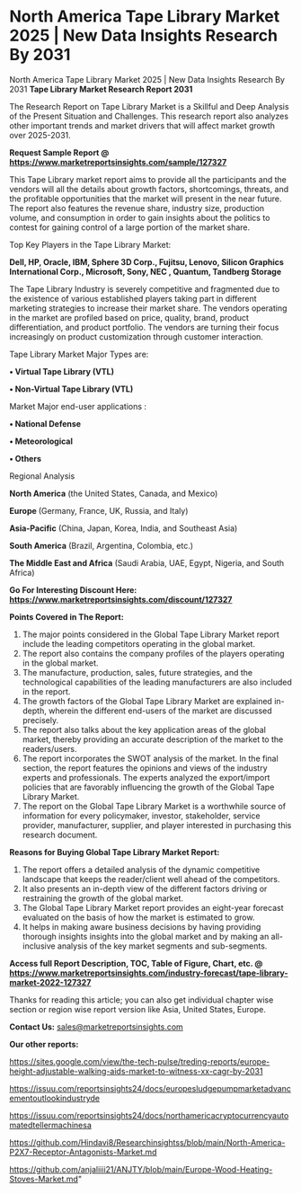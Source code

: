 # North America Tape Library Market 2025 | New Data Insights Research By 2031
 North America Tape Library Market 2025 | New Data Insights Research By 2031
<strong>Tape Library Market Research Report 2031</strong>

The Research Report on Tape Library Market is a Skillful and Deep Analysis of the Present Situation and Challenges. This research report also analyzes other important trends and market drivers that will affect market growth over 2025-2031.

<strong>Request Sample Report @ <a href=https://www.marketreportsinsights.com/sample/127327>https://www.marketreportsinsights.com/sample/127327</a></strong>

This Tape Library market report aims to provide all the participants and the vendors will all the details about growth factors, shortcomings, threats, and the profitable opportunities that the market will present in the near future. The report also features the revenue share, industry size, production volume, and consumption in order to gain insights about the politics to contest for gaining control of a large portion of the market share.

Top Key Players in the Tape Library Market:

<strong>Dell, HP, Oracle, IBM, Sphere 3D Corp., Fujitsu, Lenovo, Silicon Graphics International Corp., Microsoft, Sony, NEC , Quantum, Tandberg Storage</strong>

The Tape Library Industry is severely competitive and fragmented due to the existence of various established players taking part in different marketing strategies to increase their market share. The vendors operating in the market are profiled based on price, quality, brand, product differentiation, and product portfolio. The vendors are turning their focus increasingly on product customization through customer interaction.

Tape Library Market Major Types are:

<strong>• Virtual Tape Library (VTL)

• Non-Virtual Tape Library (VTL)</strong>

Market Major end-user applications :

<strong>• National Defense

• Meteorological

• Others</strong>

Regional Analysis

</u><strong><b>North America</b></strong> (the United States, Canada, and Mexico)

<strong><b>Europe </b></strong>(Germany, France, UK, Russia, and Italy)

<strong><b>Asia-Pacific</b></strong> (China, Japan, Korea, India, and Southeast Asia)

<strong><b>South America</b></strong> (Brazil, Argentina, Colombia, etc.)

<strong><b>The Middle East and Africa</b></strong> (Saudi Arabia, UAE, Egypt, Nigeria, and South Africa)

<strong>Go For Interesting Discount Here: <a href=https://www.marketreportsinsights.com/discount/127327>https://www.marketreportsinsights.com/discount/127327</a></strong>

<strong>Points Covered in The Report:</strong>
<ol>
  <li>The major points considered in the Global Tape Library Market report include the leading competitors operating in the global market.</li>
  <li>The report also contains the company profiles of the players operating in the global market.</li>
  <li>The manufacture, production, sales, future strategies, and the technological capabilities of the leading manufacturers are also included in the report.</li>
  <li>The growth factors of the Global Tape Library Market are explained in-depth, wherein the different end-users of the market are discussed precisely.</li>
  <li>The report also talks about the key application areas of the global market, thereby providing an accurate description of the market to the readers/users.</li>
  <li>The report incorporates the SWOT analysis of the market. In the final section, the report features the opinions and views of the industry experts and professionals. The experts analyzed the export/import policies that are favorably influencing the growth of the Global Tape Library Market.</li>
  <li>The report on the Global Tape Library Market is a worthwhile source of information for every policymaker, investor, stakeholder, service provider, manufacturer, supplier, and player interested in purchasing this research document.</li>
</ol>
<strong>Reasons for Buying Global Tape Library Market Report:</strong>

<ol>
  <li>The report offers a detailed analysis of the dynamic competitive landscape that keeps the reader/client well ahead of the competitors.</li>
  <li>It also presents an in-depth view of the different factors driving or restraining the growth of the global market.</li>
  <li>The Global Tape Library Market report provides an eight-year forecast evaluated on the basis of how the market is estimated to grow.</li>
  <li>It helps in making aware business decisions by having providing thorough insights insights into the global market and by making an all-inclusive analysis of the key market segments and sub-segments.</li>
</ol>
<strong>Access full Report Description, TOC, Table of Figure, Chart, etc. @ <a href=https://www.marketreportsinsights.com/industry-forecast/tape-library-market-2022-127327>https://www.marketreportsinsights.com/industry-forecast/tape-library-market-2022-127327</a></strong>


Thanks for reading this article; you can also get individual chapter wise section or region wise report version like Asia, United States, Europe.

<strong>Contact Us:</strong>
sales@marketreportsinsights.com

<strong>Our other reports:</strong>

<a href=https://sites.google.com/view/the-tech-pulse/treding-reports/europe-height-adjustable-walking-aids-market-to-witness-xx-cagr-by-2031>https://sites.google.com/view/the-tech-pulse/treding-reports/europe-height-adjustable-walking-aids-market-to-witness-xx-cagr-by-2031</a>

<a href=https://issuu.com/reportsinsights24/docs/europesludgepumpmarketadvancementoutlookindustryde>https://issuu.com/reportsinsights24/docs/europesludgepumpmarketadvancementoutlookindustryde</a>

<a href=https://issuu.com/reportsinsights24/docs/northamericacryptocurrencyautomatedtellermachinesa>https://issuu.com/reportsinsights24/docs/northamericacryptocurrencyautomatedtellermachinesa</a>

<a href=https://github.com/Hindavi8/Researchinsightss/blob/main/North-America-P2X7-Receptor-Antagonists-Market.md>https://github.com/Hindavi8/Researchinsightss/blob/main/North-America-P2X7-Receptor-Antagonists-Market.md</a>

<a href=https://github.com/anjaliiii21/ANJTY/blob/main/Europe-Wood-Heating-Stoves-Market.md>https://github.com/anjaliiii21/ANJTY/blob/main/Europe-Wood-Heating-Stoves-Market.md</a>"
